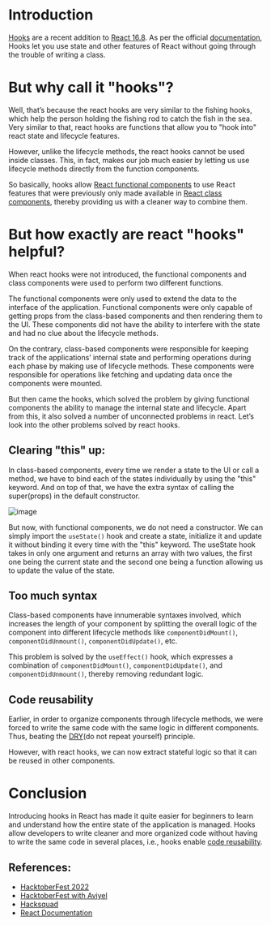 # Introduction

[Hooks](https://reactjs.org/docs/hooks-intro.html) are a recent addition to [React 16.8](https://reactjs.org/blog/2019/02/06/react-v16.8.0.html). As per the official [documentation](https://reactjs.org/docs/hooks-intro.html), Hooks let you use state and other features of React without going through the trouble of writing a class.

# But why call it "hooks"?

Well, that’s because the react hooks are very similar to the fishing hooks, which help the person holding the fishing rod to catch the fish in the sea. Very similar to that, react hooks are functions that allow you to "hook into" react state and lifecycle features.

However, unlike the lifecycle methods, the react hooks cannot be used inside classes. This, in fact, makes our job much easier by letting us use lifecycle methods directly from the function components.

So basically, hooks allow [React functional components](https://reactjs.org/docs/hooks-overview.html) to use React features that were previously only made available in [React class components](https://www.w3schools.com/react/react_class.asp), thereby providing us with a cleaner way to combine them.

# But how exactly are react "hooks" helpful?

When react hooks were not introduced, the functional components and class components were used to perform two different functions.

The functional components were only used to extend the data to the interface of the application. Functional components were only capable of getting props from the class-based components and then rendering them to the UI. These components did not have the ability to interfere with the state and had no clue about the lifecycle methods.

On the contrary, class-based components were responsible for keeping track of the applications’ internal state and performing operations during each phase by making use of lifecycle methods. These components were responsible for operations like fetching and updating data once the components were mounted.

But then came the hooks, which solved the problem by giving functional components the ability to manage the internal state and lifecycle. Apart from this, it also solved a number of unconnected problems in react. Let’s look into the other problems solved by react hooks.

## **Clearing "this" up:**

In class-based components, every time we render a state to the UI or call a method, we have to bind each of the states individually by using the "this" keyword. And on top of that, we have the extra syntax of calling the super(props) in the default constructor.

![image](https://user-images.githubusercontent.com/75200954/201414387-c029a33e-379b-46b5-89f7-d94ac4025065.png)

But now, with functional components, we do not need a constructor. We can simply import the `useState()` hook and create a state, initialize it and update it without binding it every time with the "this" keyword. The useState hook takes in only one argument and returns an array with two values, the first one being the current state and the second one being a function allowing us to update the value of the state.

## **Too much syntax**

Class-based components have innumerable syntaxes involved, which increases the length of your component by splitting the overall logic of the component into different lifecycle methods like `componentDidMount()`, `componentDidUnmount()`, `componentDidUpdate()`, etc.

This problem is solved by the `useEffect()` hook, which expresses a combination of `componentDidMount()`, `componentDidUpdate()`, and `componentDidUnmount()`, thereby removing redundant logic.

## **Code reusability**

Earlier, in order to organize components through lifecycle methods, we were forced to write the same code with the same logic in different components. Thus, beating the [DRY](https://en.wikipedia.org/wiki/Don%27t_repeat_yourself)(do not repeat yourself) principle.

However, with react hooks, we can now extract stateful logic so that it can be reused in other components.

# **Conclusion**

Introducing hooks in React has made it quite easier for beginners to learn and understand how the entire state of the application is managed. Hooks allow developers to write cleaner and more organized code without having to write the same code in several places, i.e., hooks enable [code reusability](https://cloudemployee.co.uk/blog/code/the-importance-of-code-reusability-in-software-development).

## References:

- [HacktoberFest 2022](https://hacktoberfest.com/)
- [HacktoberFest with Aviyel](https://aviyel.com/post/3738/announcing-hacktoberfest-with-aviyel)
- [Hacksquad](https://www.hacksquad.dev/)
- [React Documentation](https://reactjs.org/docs/hooks-intro.html)
